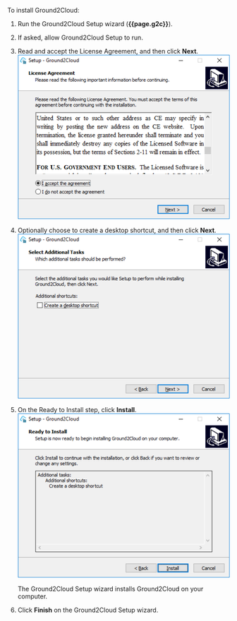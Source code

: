 To install Ground2Cloud:

1. Run the Ground2Cloud Setup wizard (**{{page.g2c}}**).
2. If asked, allow Ground2Cloud Setup to run.
3. Read and accept the License Agreement, and then click **Next**.
![License Agreement](/assets/img/ground2cloud/license.png)
3. Optionally choose to create a desktop shortcut, and then click **Next**.
![Shortcut](/assets/img/ground2cloud/shortcut.png)
4. On the Ready to Install step, click **Install**.
![License Agreement](/assets/img/ground2cloud/ready.png)

    The Ground2Cloud Setup wizard installs Ground2Cloud on your computer.

5. Click **Finish** on the Ground2Cloud Setup wizard.
